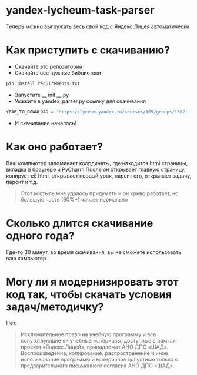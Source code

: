 # yandex-lycheum-task-parser
Теперь можно выгружать весь свой код с Яндекс.Лицея автоматически

# Как приступить с скачиванию?
- Скачайте это репозиторий
- Скачайте все нужные библиотеки
```python
pip install requirements.txt
```
- Запустите __ init __.py
- Укажите в yandex_parser.py ссылку для скачивания
```python
YEAR_TO_DOWNLOAD = 'https://lyceum.yandex.ru/courses/165/groups/1302'  # ссылка на главную страницу курса
```
- И скачивание началось!

# Как оно работает?
Ваш компьютер запоминает координаты, где находится html страницы, вкладка в браузере и PyCharm
После он открывает главную страницу, копирует её html, открывает первый урок, парсит его, 
открывает задачу, парсит и т.д.
> Этот костыль мне удалось придумать и он криво работает, но большую часть (90%+) качает нормально

# Сколько длится скачивание одного года?
Где-то 30 минут, во время скачивания, вы не сможете использовать ваш компьютер

# Могу ли я модернизировать этот код так, чтобы скачать условия задач/методичку?
Нет.
> Исключительное право на учебную программу и все сопутствующие ей учебные материалы, доступные в рамках проекта «Яндекс.Лицей», принадлежат АНО ДПО «ШАД». Воспроизведение, копирование, распространение и иное использование программы и материалов допустимо только с предварительного письменного согласия АНО ДПО «ШАД».
